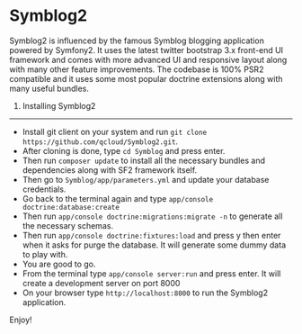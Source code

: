 Symblog2
========================

Symblog2 is influenced by the famous Symblog blogging application powered by Symfony2. It uses the latest twitter bootstrap 3.x front-end UI framework and comes with more advanced UI and responsive layout along with many other feature improvements.  The codebase is 100% PSR2 compatible and it uses some most popular doctrine extensions along with many useful bundles.  

1) Installing Symblog2
----------------------------------

* Install git client on your system and run `git clone https://github.com/qcloud/Symblog2.git`. 
* After cloning is done, type `cd Symblog` and press enter. 
* Then run `composer update` to install all the necessary bundles and dependencies along with SF2 framework itself.   
* Then go to `Symblog/app/parameters.yml` and update your database credentials.
* Go back to the terminal again and type `app/console doctrine:database:create`
* Then run `app/console doctrine:migrations:migrate -n` to generate all the necessary schemas.
* Then run `app/console doctrine:fixtures:load` and press y then enter when it asks for purge the database. It will generate some dummy data to play with.
* You are good to go. 
* From the terminal type `app/console server:run` and press enter. It will create a development server on port 8000
* On your browser type `http://localhost:8000` to run the Symblog2 application.

Enjoy!

